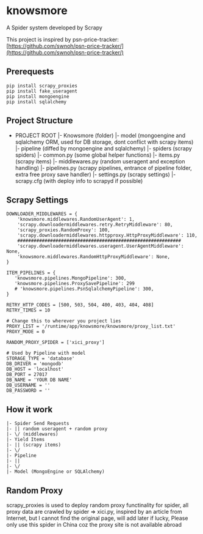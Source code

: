 # knowsmore
A Spider system developed by Scrapy

This project is inspired by psn-price-tracker: [https://github.com/swnoh/psn-price-tracker/](https://github.com/swnoh/psn-price-tracker/)

## Prerequests

```
pip install scrapy_proxies
pip install fake_useragent
pip install mongoengine
pip install sqlalchemy

```

## Project Structure
- PROJECT ROOT
	|- Knowsmore (folder)
		|- model (mongoengine and sqlalchemy ORM, used for DB storage, dont conflict with scrapy items)
		|- pipeline (diffed by mongoengine and sqlalchemy)
		|- spiders (scrapy spiders)
		|- common.py (some global helper functions)
		|- items.py (scrapy items)
		|- middlewares.py (random useragent and exception handling)
		|- pipelines.py (scrapy pipelines, entrance of pipeline folder, extra free proxy save handler)
		|- settings.py (scrapy settings)
	|- scrapy.cfg (with deploy info to scrapyd if possible)

## Scrapy Settings
```
DOWNLOADER_MIDDLEWARES = {
    'knowsmore.middlewares.RandomUserAgent': 1,
    'scrapy.downloadermiddlewares.retry.RetryMiddleware': 80,    
    'scrapy_proxies.RandomProxy': 100,
    'scrapy.downloadermiddlewares.httpproxy.HttpProxyMiddleware': 110,
    ############################################################
    'scrapy.downloadermiddlewares.useragent.UserAgentMiddleware': None,
    'knowsmore.middlewares.RandomHttpProxyMiddleware': None,
}

ITEM_PIPELINES = {
   'knowsmore.pipelines.MongoPipeline': 300,
   'knowsmore.pipelines.ProxySavePipeline': 299
   # 'knowsmore.pipelines.PsnSqlalchemyPipeline': 300,
}

RETRY_HTTP_CODES = [500, 503, 504, 400, 403, 404, 408]
RETRY_TIMES = 10

# Change this to wherever you project lies
PROXY_LIST = '/runtime/app/knowsmore/knowsmore/proxy_list.txt'
PROXY_MODE = 0

RANDOM_PROXY_SPIDER = ['xici_proxy']

# Used by Pipeline with model
STORAGE_TYPE = 'database'
DB_DRIVER = 'mongodb'
DB_HOST = 'localhost'
DB_PORT = 27017
DB_NAME = 'YOUR DB NAME'
DB_USERNAME = ''
DB_PASSWORD = ''
```
## How it work
	|- Spider Send Requests
	|- || random useragent + random proxy
	|- \/ (middlewares)
	|- Yield Items
	|- || (scrapy items)
	|- \/
	|- Pipeline
	|- || 
	|- \/
	|- Model (MongoEngine or SQLAlchemy)

## Random Proxy
scrapy_proxies is used to deploy random proxy functinality for spider, all proxy data are crawled by spider => xici.py, inspired by an article from Internet, but I cannot find the original page, will add later if lucky, Please only use this spider in China coz the proxy site is not available abroad


